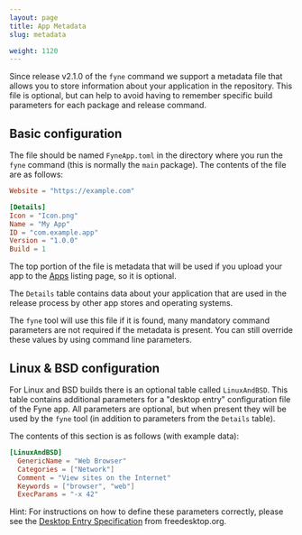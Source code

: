 ```yaml
---
layout: page
title: App Metadata
slug: metadata

weight: 1120
---
```


Since release v2.1.0 of the `fyne` command we support a metadata file that allows you to store
information about your application in the repository.
This file is optional, but can help to avoid having to remember specific build parameters for
each package and release command.

## Basic configuration

The file should be named `FyneApp.toml` in the directory where you run the `fyne` command
(this is normally the `main` package). The contents of the file are as follows:

```toml
Website = "https://example.com"

[Details]
Icon = "Icon.png"
Name = "My App"
ID = "com.example.app"
Version = "1.0.0"
Build = 1
```

The top portion of the file is metadata that will be used if you upload
your app to the [Apps](https://apps.fyne.io) listing page, so it is optional.

The `Details` table contains data about your application that are used
in the release process by other app stores and operating systems.

The `fyne` tool will use this file if it is found, many mandatory command parameters are not required
if the metadata is present. You can still override these values by using command line parameters.

## Linux & BSD configuration

For Linux and BSD builds there is an optional table called `LinuxAndBSD`. This table contains additional parameters for a "desktop entry" configuration file of the Fyne app. All parameters are optional, but when present they will be used by the `fyne` tool (in addition to parameters from the `Details` table).

The contents of this section is as follows (with example data):

```toml
[LinuxAndBSD]
  GenericName = "Web Browser"
  Categories = ["Network"]
  Comment = "View sites on the Internet"
  Keywords = ["browser", "web"]
  ExecParams = "-x 42"
```

Hint: For instructions on how to define these parameters correctly, please see the [Desktop Entry Specification](https://specifications.freedesktop.org/desktop-entry-spec/desktop-entry-spec-latest.html) from freedesktop.org.
